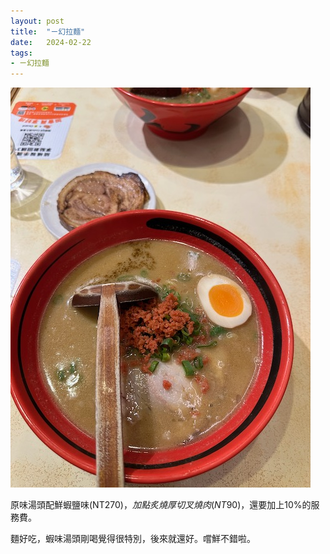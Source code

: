 ```yaml
---
layout: post
title:  "ㄧ幻拉麵"
date:   2024-02-22
tags:
- ㄧ幻拉麵
---
```

![ㄧ幻拉麵](/media/2024-02-22-ebisoba.jpeg)

原味湯頭配鮮蝦鹽味(NT$270)，加點炙燒厚切叉燒肉(NT$90)，還要加上10%的服務費。

麵好吃，蝦味湯頭剛喝覺得很特別，後來就還好。嚐鮮不錯啦。